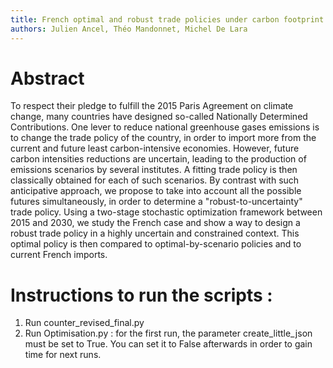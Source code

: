 ```yaml
---
title: French optimal and robust trade policies under carbon footprint reduction constraint and uncertainties
authors: Julien Ancel, Théo Mandonnet, Michel De Lara
---
```

# Abstract 

To respect their pledge to fulfill the 2015 Paris Agreement on climate change, many countries have designed so-called Nationally Determined Contributions. One lever to reduce national greenhouse gases emissions is to change the trade policy of the country, in order to import more from the current and future least carbon-intensive economies. However, future carbon intensities reductions are uncertain, leading to the production of emissions scenarios by several institutes. A fitting trade policy is then classically obtained for each of such scenarios. By contrast with such anticipative approach, we propose to take into account all the possible futures simultaneously, in order to determine a "robust-to-uncertainty" trade policy. Using a two-stage stochastic optimization framework between 2015 and 2030, we study the French case and show a way to design a robust trade policy in a highly uncertain and constrained context. This optimal policy is then compared to optimal-by-scenario policies and to current French imports. 

# Instructions to run the scripts :
1. Run counter_revised_final.py
2. Run Optimisation.py : for the first run, the parameter create_little_json must be set to True. You can set it to False afterwards in order to gain time for next runs.
